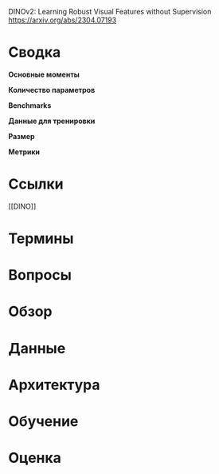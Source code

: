 
DINOv2: Learning Robust Visual Features without Supervision
https://arxiv.org/abs/2304.07193


# Сводка

**Основные моменты**

**Количество параметров**

**Benchmarks**

**Данные для тренировки**

**Размер**

**Метрики**

# Ссылки

[[DINO]]

# Термины


# Вопросы


# Обзор


# Данные


# Архитектура


# Обучение


# Оценка

